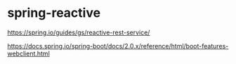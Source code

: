 # spring-reactive

https://spring.io/guides/gs/reactive-rest-service/

https://docs.spring.io/spring-boot/docs/2.0.x/reference/html/boot-features-webclient.html
